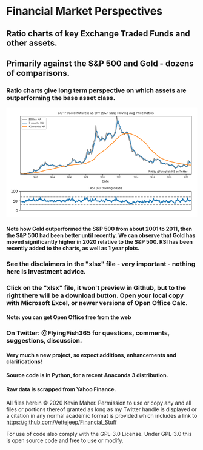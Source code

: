 # Financial Market Perspectives
## Ratio charts of key Exchange Traded Funds and other assets. 
## Primarily against the S&P 500 and Gold - dozens of comparisons. 
### Ratio charts give long term perspective on which assets are outperforming the base asset class.
![Gold_vs_SP500 RSI](img/gld_vs_spy.png)  
#### Note how Gold outperformed the S&P 500 from about 2001 to 2011, then the S&P 500 had been better until recently. We can observe that Gold has moved significantly higher in 2020 relative to the S&P 500. RSI has been recently added to the charts, as well as 1 year plots.

### See the disclaimers in the "xlsx" file - very important - nothing here is investment advice.
### Click on the "xlsx" file, it won't preview in Github, but to the right there will be a download button. Open your local copy with Microsoft Excel, or newer versions of Open Office Calc.
#### Note: you can get Open Office free from the web

### On Twitter: @FlyingFish365 for questions, comments, suggestions, discussion.

#### Very much a new project, so expect additions, enhancements and clarifications!
#### Source code is in Python, for a recent Anaconda 3 distribution.
#### Raw data is scrapped from Yahoo Finance.

All files herein © 2020 Kevin Maher. 
Permission to use or copy any and all files or portions thereof granted as long as my Twitter handle 
is displayed or a citation in any normal academic format is provided which includes a link to 
https://github.com/Vettejeep/Financial_Stuff 

For use of code also comply with the GPL-3.0 License. Under GPL-3.0 this is open source code and free to use or modify. 
